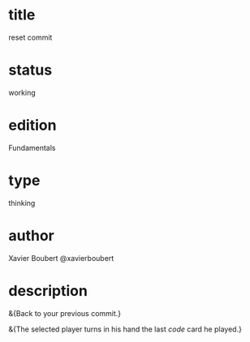 # title

reset commit

# status

working

# edition

Fundamentals

# type

thinking

# author

Xavier Boubert @xavierboubert

# description

&{Back to your previous commit.}

&{The selected player turns in his hand the last _code_ card he played.}